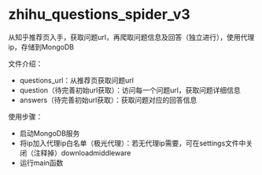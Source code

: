 # zhihu_questions_spider_v3
从知乎推荐页入手，获取问题url，再爬取问题信息及回答（独立进行），使用代理ip，存储到MongoDB

文件介绍：
- questions_url：从推荐页获取问题url
- question（待完善初始url获取）：访问每一个问题url，获取问题详细信息
- answers（待完善初始url获取）：获取问题对应的回答信息

使用步骤：
- 启动MongoDB服务
- 将ip加入代理ip白名单（极光代理）：若无代理ip需要，可在settings文件中关闭（注释掉）downloadmiddleware
- 运行main函数

